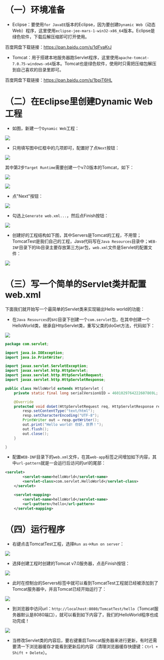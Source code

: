 # （一）环境准备

* Eclipse：要使用`for JavaEE`版本的Eclipse，因为要创建`Dynamic Web`（动态Web）程序，这里使用`eclipse-jee-mars-1-win32-x86_64`版本。Eclipse是绿色软件，下载后解压缩即可打开使用。

百度网盘下载链接：https://pan.baidu.com/s/1dFvaKrJ

* Tomcat：用于搭建本地服务器跑Servlet程序，这里使用`apache-tomcat-7.0.75-windows-x64`版本。Tomcat也是绿色软件，使用时只需把压缩包解压到自己喜欢的目录里即可。

百度网盘下载链接：https://pan.baidu.com/s/1bpiT6HL

# （二）在Eclipse里创建Dynamic Web工程

* 如图，新建一个`Dynamic Web`工程： 

![](http://upload-images.jianshu.io/upload_images/8819542-f47b607e0d03a2ff.png?imageMogr2/auto-orient/strip%7CimageView2/2/w/1240)

* 只用填写图中红框中的几项即可，配置好了点`Next`按钮：

![](http://upload-images.jianshu.io/upload_images/8819542-6e94369986cd9270.png?imageMogr2/auto-orient/strip%7CimageView2/2/w/1240)

其中第2步`Target Runtime`需要创建一个v7.0版本的Tomcat，如下：

![](http://upload-images.jianshu.io/upload_images/8819542-68fcdc43e3f68373.png?imageMogr2/auto-orient/strip%7CimageView2/2/w/1240)

![](http://upload-images.jianshu.io/upload_images/8819542-8cbb86f94fe35733.png?imageMogr2/auto-orient/strip%7CimageView2/2/w/1240)

* 点"Next"按钮：

![](http://upload-images.jianshu.io/upload_images/8819542-89e75422a77f1b78.png?imageMogr2/auto-orient/strip%7CimageView2/2/w/1240)

* 勾选上`Generate web.xml...`，然后点Finish按钮：

![](http://upload-images.jianshu.io/upload_images/8819542-a9cd9076a981a3ac.png?imageMogr2/auto-orient/strip%7CimageView2/2/w/1240)

* 创建好的工程结构如下图，其中Servers是Tomcat的工程，不用管；TomcatTest是我们自己的工程，Java代码写在`Java Resources`目录中；`WEB-INF`目录下的lib目录主要存放第三方jar包，`web.xml`文件是Servlet的配置文件：

![](http://upload-images.jianshu.io/upload_images/8819542-28600dae8460af45.png?imageMogr2/auto-orient/strip%7CimageView2/2/w/1240)

# （三）写一个简单的Servlet类并配置web.xml

下面我们就开始写一个最简单的Servlet类来实现输出Hello world的功能：

* 在`Java Resources`的src目录下创建一个`com.servlet`包，在其中创建一个HelloWorld类，继承自HttpServlet类，重写父类的doGet方法，代码如下：

![](http://upload-images.jianshu.io/upload_images/8819542-f65d18b623249689.png?imageMogr2/auto-orient/strip%7CimageView2/2/w/1240)
```java
package com.servlet;

import java.io.IOException;
import java.io.PrintWriter;

import javax.servlet.ServletException;
import javax.servlet.http.HttpServlet;
import javax.servlet.http.HttpServletRequest;
import javax.servlet.http.HttpServletResponse;

public class HelloWorld extends HttpServlet {
    private static final long serialVersionUID = 4601029764222607869L;

    @Override
    protected void doGet(HttpServletRequest req, HttpServletResponse resp) throws ServletException, IOException {
        resp.setContentType("text/html");
        resp.setCharacterEncoding("UTF-8");
        PrintWriter out = resp.getWriter();
        out.print("Hello world! 你好，世界！");
        out.flush();
        out.close();
    }

}
```

* 配置`WEB-INF`目录下的`web.xml`文件，在其`web-app`标签之间增加如下内容，其中`url-pattern`就是一会运行后访问的url的尾部：
```xml
<servlet>
        <servlet-name>helloWorld</servlet-name>
        <servlet-class>com.servlet.HelloWorld</servlet-class>
    </servlet>

    <servlet-mapping>
        <servlet-name>helloWorld</servlet-name>
        <url-pattern>/hello</url-pattern>
    </servlet-mapping>
```

# （四）运行程序

* 右键点击TomcatTest工程，选择`Run as`->`Run on server`：

![](http://upload-images.jianshu.io/upload_images/8819542-e163dcc4140e661c.png?imageMogr2/auto-orient/strip%7CimageView2/2/w/1240)

* 选择创建工程时创建的Tomcat v7.0服务器，点击Finish按钮：

![](http://upload-images.jianshu.io/upload_images/8819542-703c7ee915778e6c.png?imageMogr2/auto-orient/strip%7CimageView2/2/w/1240)

* 此时在控制台的Servers标签中就可以看到TomcatTest工程就已经被添加到了Tomcat服务器中，并且Tomcat已经开始运行了：

![](http://upload-images.jianshu.io/upload_images/8819542-4808d93b0317a992.png?imageMogr2/auto-orient/strip%7CimageView2/2/w/1240)

* 到浏览器中访问url：`http://localhost:8080/TomcatTest/hello`（Tomcat服务器默认是8080端口），就可以看到如下内容了，我们的HelloWorld程序也成功完成！

![](http://upload-images.jianshu.io/upload_images/8819542-0969faff09e3613f.png?imageMogr2/auto-orient/strip%7CimageView2/2/w/1240)

* 当修改Servlet类的内容后，要右键重启Tomcat服务器来进行更新，有时还需要清一下浏览器缓存才能看到更新后的内容（清理浏览器缓存快捷键：`Ctrl + Shift + Delete`）。
